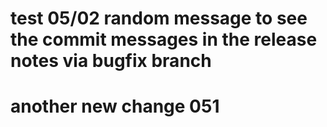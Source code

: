 # test 05/02 random message to see the commit messages in the release notes via bugfix branch


# another new change 051